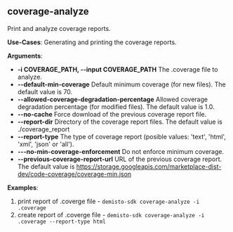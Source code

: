 
## coverage-analyze
Print and analyze coverage reports.

**Use-Cases**:
Generating and printing the coverage reports.

**Arguments**:
* **-i COVERAGE_PATH, --input COVERAGE_PATH**
The .coverage file to analyze.
* **--default-min-coverage**
Default minimum coverage (for new files). The default value is 70.
* **--allowed-coverage-degradation-percentage**
Allowed coverage degradation percentage (for modified files). The default value is 1.0.
* **--no-cache**
Force download of the previous coverage report file.
* **--report-dir**
Directory of the coverage report files. The default value is ./coverage_report
* **--report-type**
The type of coverage report (posible values: 'text', 'html', 'xml', 'json' or 'all').
* **---no-min-coverage-enforcement**
Do not enforce minimum coverage.
* **--previous-coverage-report-url**
URL of the previous coverage report. The default value is https://storage.googleapis.com/marketplace-dist-dev/code-coverage/coverage-min.json

**Examples**:
1. print report of .coverge file - `demisto-sdk coverage-analyze -i .coverage`
2. create report of .coverge file - `demisto-sdk coverage-analyze -i .coverage --report-type html`
